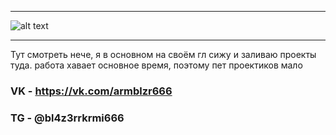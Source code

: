 
__________________________________________________________________________________________________________________________________________________________________________________________________________________________________________________________________________________
![alt text](https://i.ytimg.com/vi/tvscbY_mA_s/maxresdefault.jpg)
__________________________________________________________________________________________________________________________________________________________________________________________________________________________________________________________________________________

Тут смотреть нече, я в основном на своём гл сижу и заливаю проекты туда. работа хавает основное время, поэтому пет проектиков мало
### VK - https://vk.com/armblzr666
### TG - @bl4z3rrkrmi666

